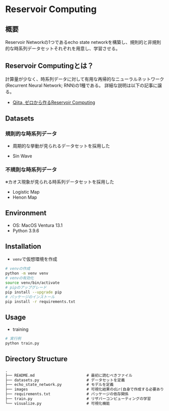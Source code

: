 # Reservoir Computing

## 概要

Reservoir Networkの1つであるecho state networkを構築し、規則的と非規則的な時系列データセットそれぞれを用意し、学習させる。

## Reservoir Computingとは？

計算量が少なく、時系列データに対して有用な再帰的なニューラルネットワーク(Recurrent Neural Network; RNN)の1種である。
詳細な説明は以下の記事に譲る。
- [Qiita, ゼロから作るReservoir Computing](https://qiita.com/pokotsun/items/dd8eb48fadeee052110b)

## Datasets

### 規則的な時系列データ

* 周期的な挙動が見られるデータセットを採用した
- Sin Wave

### 不規則な時系列データ

※カオス現象が見られる時系列データセットを採用した
- Logistic Map
- Henon Map

## Environment

- OS: MacOS Ventura 13.1
- Python 3.9.6

## Installation

- `venv`で仮想環境を作成

```bash
# venvの作成
python -m venv venv
# venvの有効化
source venv/bin/activate
# pipのアップグレード
pip install --upgrade pip
# パッケージのインストール
pip install -r requirements.txt
```

## Usage

- training

```bash
# 実行例
python train.py
```

## Directory Structure

```txt
.
├── README.md                       # 最初に読むべきファイル
├── datasets.py                     # データセットを定義
├── echo_state_network.py           # モデルを定義
├── images                          # 可視化結果のdir(自身で作成する必要あり)
├── requirements.txt                # パッケージの依存関係
├── train.py                        # リザバーコンピューティングの学習
└── visualize.py                    # 可視化機能
```
